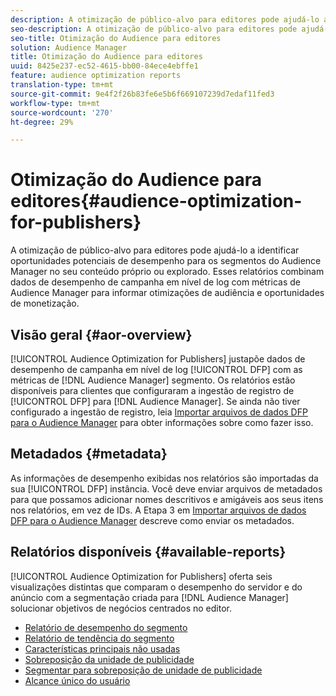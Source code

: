 ```yaml
---
description: A otimização de público-alvo para editores pode ajudá-lo a identificar oportunidades potenciais de desempenho para os segmentos do Audience Manager no seu conteúdo próprio ou explorado. Esses relatórios combinam dados de desempenho de campanha em nível de log com métricas de Audience Manager para informar otimizações de audiência e oportunidades de monetização.
seo-description: A otimização de público-alvo para editores pode ajudá-lo a identificar oportunidades potenciais de desempenho para os segmentos do Audience Manager no seu conteúdo próprio ou explorado. Esses relatórios combinam dados de desempenho de campanha em nível de log com métricas de Audience Manager para informar otimizações de audiência e oportunidades de monetização.
seo-title: Otimização do Audience para editores
solution: Audience Manager
title: Otimização do Audience para editores
uuid: 8425e237-ec52-4615-bb00-84ece4ebffe1
feature: audience optimization reports
translation-type: tm+mt
source-git-commit: 9e4f2f26b83fe6e5b6f669107239d7edaf11fed3
workflow-type: tm+mt
source-wordcount: '270'
ht-degree: 29%

---
```



# Otimização do Audience para editores{#audience-optimization-for-publishers}

A otimização de público-alvo para editores pode ajudá-lo a identificar oportunidades potenciais de desempenho para os segmentos do Audience Manager no seu conteúdo próprio ou explorado. Esses relatórios combinam dados de desempenho de campanha em nível de log com métricas de Audience Manager para informar otimizações de audiência e oportunidades de monetização.

## Visão geral {#aor-overview}

[!UICONTROL Audience Optimization for Publishers] justapõe dados de desempenho de campanha em nível de log [!UICONTROL DFP] com as métricas de [!DNL Audience Manager] segmento. Os relatórios estão disponíveis para clientes que configuraram a ingestão de registro de [!UICONTROL DFP] para [!DNL Audience Manager]. Se ainda não tiver configurado a ingestão de registro, leia [Importar arquivos de dados DFP para o Audience Manager](import-dfp.md) para obter informações sobre como fazer isso.

## Metadados {#metadata}

As informações de desempenho exibidas nos relatórios são importadas da sua [!UICONTROL DFP] instância. Você deve enviar arquivos de metadados para que possamos adicionar nomes descritivos e amigáveis aos seus itens nos relatórios, em vez de IDs. A Etapa 3 em [Importar arquivos de dados DFP para o Audience Manager](../../../reporting/audience-optimization-reports/aor-publishers/import-dfp.md) descreve como enviar os metadados.

## Relatórios disponíveis {#available-reports}

[!UICONTROL Audience Optimization for Publishers] oferta seis visualizações distintas que comparam o desempenho do servidor e do anúncio com a segmentação criada para [!DNL Audience Manager] solucionar objetivos de negócios centrados no editor.

+ [Relatório de desempenho do segmento](publisher-segment-performance.md)
+ [Relatório de tendência do segmento](publisher-segment-trends.md)
+ [Características principais não usadas](publisher-top-unused-traits.md)
+ [Sobreposição da unidade de publicidade](publisher-ad-unit-overlap.md)
+ [Segmentar para sobreposição de unidade de publicidade](publisher-segment-ad-unit-overlap.md)
+ [Alcance único do usuário](publisher-unique-reach.md)
